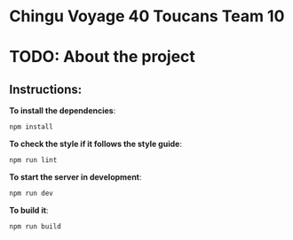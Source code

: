 # Chingu Voyage 40 Toucans Team 10

# TODO: About the project

## Instructions:

**To install the dependencies**:

```cmd
npm install
```

**To check the style if it follows the style guide**:

```cmd
npm run lint
```

**To start the server in development**:

```cmd
npm run dev
```

**To build it**:

```cmd
npm run build
```
